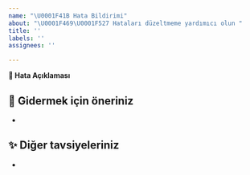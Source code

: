 ```yaml
---
name: "\U0001F41B Hata Bildirimi"
about: "\U0001F469‍\U0001F527 Hataları düzeltmeme yardımıcı olun "
title: ''
labels: ''
assignees: ''

---
```


**📃 Hata Açıklaması**
<!-- Buluduğunuz hata hakkında bir açıklama -->

**🚧 Gidermek için öneriniz**
- 
-

**✨ Diğer tavsiyeleriniz**
-
-
